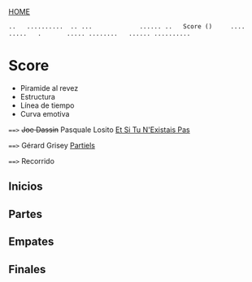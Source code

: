 [HOME](home.md)


``
  ..   ..........  ..
   ...             ......
   ..   Score ()     ....
   .....   .       .....
     ........   ......
         ..........
         ``
# Score
+ Piramide al revez
+ Estructura
+ Línea de tiempo
+ Curva emotiva

`==>`  <del>Joe Dassin</del> Pasquale Losito [Et Si Tu N'Existais Pas](joe_dassin_et_si_tu_nexistais_pas_)

`==>` Gérard Grisey [Partiels](partiels.mp4)

`==>` Recorrido


## Inicios

## Partes

## Empates

## Finales
